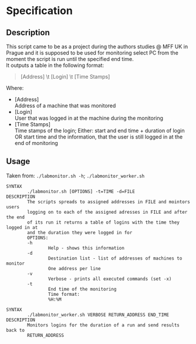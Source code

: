 # Specification
## Description  
This script came to be as a project during the authors studies @ MFF UK in Prague and it is supposed to be used for monitoring select PC from the moment the script is run until the specified end time.  
It outputs a table in the following format:  
> [Address] \t [Login] \t [Time Stamps]  

Where:
- [Address]  
Address of a machine that was monitored  
- [Login]  
User that was logged in at the machine during the monitoring  
- [Time Stamps]  
Time stamps of the login; Either: start and end time + duration of login OR start time and the information, that the user is still logged in at the end of monitoring  

## Usage  
Taken from:
`./labmonitor.sh -h`;
`./labmonitor_worker.sh`
```console
SYNTAX
        ./labmonitor.sh [OPTIONS] -t=TIME -d=FILE
DESCRIPTION
        The scripts spreads to assigned addresses in FILE and mointors users
        logging on to each of the assigned adresses in FILE and after the end
        of its run it returns a table of logins with the time they logged in at
        and the duration they were logged in for
        OPTIONS:
        -h
                Help - shows this information
        -d
                Destination list - list of addresses of machines to monitor
                One address per line
        -v
                Verbose - prints all executed commands (set -x)
        -t
                End time of the monitoring
                Time format:
                %H:%M

SYNTAX
        ./labmonitor_worker.sh VERBOSE RETURN_ADDRESS END_TIME
DESCRIPTION
        Monitors logins for the duration of a run and send results back to
        RETURN_ADDRESS
```
